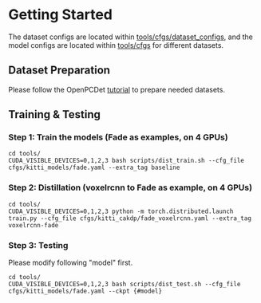 # Getting Started
The dataset configs are located within [tools/cfgs/dataset_configs](../tools/cfgs/dataset_configs), 
and the model configs are located within [tools/cfgs](../tools/cfgs) for different datasets. 


## Dataset Preparation
Please follow the OpenPCDet [tutorial](https://github.com/open-mmlab/OpenPCDet/blob/master/docs/GETTING_STARTED.md) to 
prepare needed datasets.

## Training & Testing

### Step 1: Train the models (Fade as examples, on 4 GPUs)
```
cd tools/
CUDA_VISIBLE_DEVICES=0,1,2,3 bash scripts/dist_train.sh --cfg_file cfgs/kitti_models/fade.yaml --extra_tag baseline
```




### Step 2: Distillation (voxelrcnn to Fade as example, on 4 GPUs) 
```
cd tools/
CUDA_VISIBLE_DEVICES=0,1,2,3 python -m torch.distributed.launch train.py --cfg_file cfgs/kitti_cakdp/fade_voxelrcnn.yaml --extra_tag voxelrcnn-fade
```

### Step 3: Testing 
Please modify following "model" first.

```
cd tools/
CUDA_VISIBLE_DEVICES=0,1,2,3 bash scripts/dist_test.sh --cfg_file cfgs/kitti_models/fade.yaml --ckpt {#model}
```

